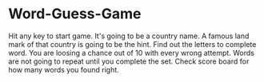 # Word-Guess-Game

Hit any key to start game.
It's going to be a country name.
A famous land mark of that country is going to be the hint.
Find out the letters to complete word. You are loosing a chance out of 10 with every wrong attempt.
Words are not going to repeat until you complete the set.
Check score board for how many words you found right.
